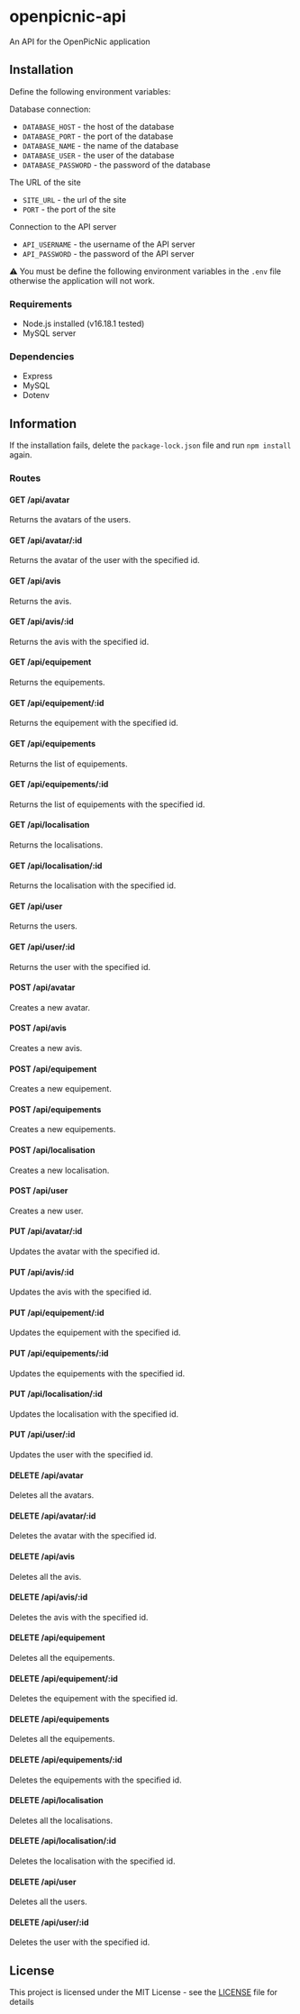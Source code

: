 # openpicnic-api
An API for the OpenPicNic application

## Installation

Define the following environment variables:

Database connection:
* `DATABASE_HOST` - the host of the database
* `DATABASE_PORT` - the port of the database
* `DATABASE_NAME` - the name of the database
* `DATABASE_USER` - the user of the database
* `DATABASE_PASSWORD` - the password of the database

The URL of the site
* `SITE_URL` - the url of the site
* `PORT` - the port of the site

Connection to the API server
* `API_USERNAME` - the username of the API server
* `API_PASSWORD` - the password of the API server

⚠ You must be define the following environment variables in the `.env` file otherwise the application will not work.

### Requirements

* Node.js installed (v16.18.1 tested)
* MySQL server

### Dependencies

* Express
* MySQL
* Dotenv

## Information

If the installation fails, delete the `package-lock.json` file and run `npm install` again.

### Routes

#### GET /api/avatar

Returns the avatars of the users.

#### GET /api/avatar/:id

Returns the avatar of the user with the specified id.

#### GET /api/avis

Returns the avis.

#### GET /api/avis/:id

Returns the avis with the specified id.

#### GET /api/equipement

Returns the equipements.

#### GET /api/equipement/:id

Returns the equipement with the specified id.

#### GET /api/equipements

Returns the list of equipements.

#### GET /api/equipements/:id

Returns the list of equipements with the specified id.

#### GET /api/localisation

Returns the localisations.

#### GET /api/localisation/:id

Returns the localisation with the specified id.

#### GET /api/user

Returns the users.

#### GET /api/user/:id

Returns the user with the specified id.

#### POST /api/avatar

Creates a new avatar.

#### POST /api/avis

Creates a new avis.

#### POST /api/equipement

Creates a new equipement.

#### POST /api/equipements

Creates a new equipements.

#### POST /api/localisation

Creates a new localisation.

#### POST /api/user

Creates a new user.

#### PUT /api/avatar/:id

Updates the avatar with the specified id.

#### PUT /api/avis/:id

Updates the avis with the specified id.

#### PUT /api/equipement/:id

Updates the equipement with the specified id.

#### PUT /api/equipements/:id

Updates the equipements with the specified id.

#### PUT /api/localisation/:id

Updates the localisation with the specified id.

#### PUT /api/user/:id

Updates the user with the specified id.

#### DELETE /api/avatar

Deletes all the avatars.

#### DELETE /api/avatar/:id

Deletes the avatar with the specified id.

#### DELETE /api/avis

Deletes all the avis.

#### DELETE /api/avis/:id

Deletes the avis with the specified id.

#### DELETE /api/equipement

Deletes all the equipements.

#### DELETE /api/equipement/:id

Deletes the equipement with the specified id.

#### DELETE /api/equipements

Deletes all the equipements.

#### DELETE /api/equipements/:id

Deletes the equipements with the specified id.

#### DELETE /api/localisation

Deletes all the localisations.

#### DELETE /api/localisation/:id

Deletes the localisation with the specified id.

#### DELETE /api/user

Deletes all the users.

#### DELETE /api/user/:id

Deletes the user with the specified id.

## License

This project is licensed under the MIT License - see the [LICENSE](LICENSE) file for details
